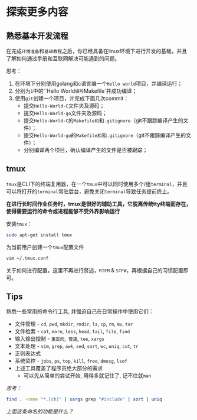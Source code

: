 # 探索更多内容

## 熟悉基本开发流程

在完成`环境准备`和`基础教程`之后，你已经具备在linux环境下进行开发的基础，并且了解如何通过手册和互联网解决可能遇到的问题。

思考：  

1. 在环境下分别使用golang和c语言编一个`Hello world`项目，并编译运行；
2. 分别为`1`中的``Hello World`编写`Makefile`并成功编译；
3. 使用`git`创建一个项目，并完成下面几次commit：  
    * 提交`Hello-World-C`文件夹及源码；
    * 提交`Hello-World-go`文件夹及源码；
    * 提交`Hello-World-C`的`Makefile和`和`.gitignore`（git不跟踪编译产生的文件）；
    * 提交`Hello-World-go`的`Makefile和`和`.gitignore`（git不跟踪编译产生的文件）；
    * 分别编译两个项目，确认编译产生的文件是否被跟踪；

## tmux

`tmux`是CLI下的终端复用器，在一个`tmux`中可以同时使用多个/组`terminal`，并且可以将打开的`terminal`常驻后台，避免关闭`terminal`导致任务提前终止。

**在进行长时间作业任务时，tmux是很好的辅助工具，它脱离传统tty终端而存在，使得需要运行的命令或进程能够不受外界影响运行**

安装`tmux`：

```sh
sudo apt-get install tmux
```

为当前用户创建一个`tmux`配置文件

```sh
vim ~/.tmux.conf
```

关于如何进行配置，这里不再进行赘述，`RTFM` & `STFW`，再根据自己的习惯配置即可。

## Tips

熟悉一些常用的命令行工具, 并强迫自己在日常操作中使用它们：

* 文件管理 - `cd`, `pwd`, `mkdir`, `rmdir`, `ls`, `cp`, `rm`, `mv`, `tar`
* 文件检索 - `cat`, `more`, `less`, `head`, `tail`, `file`, `find`
* 输入输出控制 - `重定向`,` 管道`, `tee`, `xargs`
* 文本处理 - `vim`, `grep`, `awk`, `sed`, `sort`, `wc`, `uniq`, `cut`, `tr`
* 正则表达式
* 系统监控 - `jobs`, `ps`, `top`, `kill`, `free`, `dmesg`, `lsof`
* 上述工具覆盖了程序员绝大部分的需求
    * 可以先从简单的尝试开始, 用得多就记住了, 记不住就`man`

*思考：*

```sh
find . -name "*.[ch]" | xargs grep "#include" | sort | uniq
```

*上面这条命名的功能是什么？*